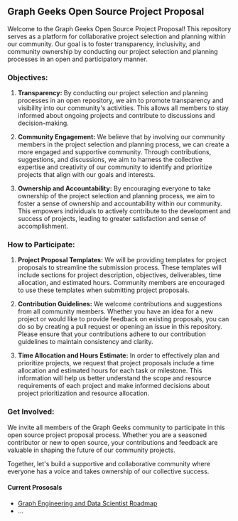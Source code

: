 ## Graph Geeks Open Source Project Proposal

Welcome to the Graph Geeks Open Source Project Proposal! This repository serves as a platform for collaborative project selection and planning within our community. Our goal is to foster transparency, inclusivity, and community ownership by conducting our project selection and planning processes in an open and participatory manner.

### Objectives:

1. **Transparency:** By conducting our project selection and planning processes in an open repository, we aim to promote transparency and visibility into our community's activities. This allows all members to stay informed about ongoing projects and contribute to discussions and decision-making.

2. **Community Engagement:** We believe that by involving our community members in the project selection and planning process, we can create a more engaged and supportive community. Through contributions, suggestions, and discussions, we aim to harness the collective expertise and creativity of our community to identify and prioritize projects that align with our goals and interests.

3. **Ownership and Accountability:** By encouraging everyone to take ownership of the project selection and planning process, we aim to foster a sense of ownership and accountability within our community. This empowers individuals to actively contribute to the development and success of projects, leading to greater satisfaction and sense of accomplishment.

### How to Participate:

1. **Project Proposal Templates:** We will be providing templates for project proposals to streamline the submission process. These templates will include sections for project description, objectives, deliverables, time allocation, and estimated hours. Community members are encouraged to use these templates when submitting project proposals.

2. **Contribution Guidelines:** We welcome contributions and suggestions from all community members. Whether you have an idea for a new project or would like to provide feedback on existing proposals, you can do so by creating a pull request or opening an issue in this repository. Please ensure that your contributions adhere to our contribution guidelines to maintain consistency and clarity.

3. **Time Allocation and Hours Estimate:** In order to effectively plan and prioritize projects, we request that project proposals include a time allocation and estimated hours for each task or milestone. This information will help us better understand the scope and resource requirements of each project and make informed decisions about project prioritization and resource allocation.

### Get Involved:

We invite all members of the Graph Geeks community to participate in this open source project proposal process. Whether you are a seasoned contributor or new to open source, your contributions and feedback are valuable in shaping the future of our community projects.

Together, let's build a supportive and collaborative community where everyone has a voice and takes ownership of our collective success.

#### Current Prososals
- [Graph Engineering and Data Scientist Roadmap](proposals/Graph-Engineer-and-Science-Roadmap.md)
- ...

